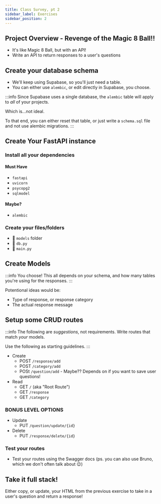 ```yaml
---
title: Class Survey, pt 2
sidebar_label: Exercises
sidebar_position: 2
---
```


<!-- markdownlint-disable no-inline-html no-trailing-punctuation -->

## Project Overview - Revenge of the Magic 8 Ball!!

- It's like Magic 8 Ball, but with an API!
- Write an API to return responses to a user's questions

## Create your database schema

- We'll keep using Supabase, so you'll just need a table.
- You can either use `alembic`, or edit directly in Supabase, you choose.

:::info
Since Supabase uses a single database, the `alembic` table will apply to _all_ of your projects.

Which is...not ideal.

To that end, you can either reset that table, or just write a `schema.sql` file and not use alembic migrations.
:::

## Create Your FastAPI instance

### Install all your dependencies

#### Must Have

- `fastapi`
- `uvicorn`
- `psycopg2`
- `sqlmodel`

#### Maybe?

- `alembic`

### Create your files/folders

- :file_folder: `models` folder
- :page_facing_up: `db.py`
- :page_facing_up: `main.py`

## Create Models

:::info
You choose! This all depends on your schema, and how many tables you're using for the responses.
:::

Potentional ideas would be:

- Type of response, or response category
- The actual response message

## Setup some CRUD routes

:::info
The following are _suggestions_, not requirements. Write routes that match _your_ models.

Use the following as starting guidelines.
:::

- Create
  - POST `/response/add`
  - POST `/category/add`
  - POSt `/question/add` - Maybe?? Depends on if you want to save user questions!
- Read
  - GET `/` (aka "Root Route")
  - GET `/response`
  - GET `/category`

### BONUS LEVEL OPTIONS

- Update
  - PUT `/question/update/{id}`
- Delete
  - PUT `/response/delete/{id}`

### Test your routes

- Test your routes using the Swagger docs (ps. you can also use Bruno, which we don't often talk about :wink:)

## Take it full stack!

Either copy, or update, your HTML from the previous exercise to take in a user's question and return a response!
